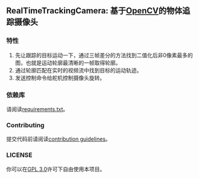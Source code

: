 ## RealTimeTrackingCamera: 基于[OpenCV](https://github.com/opencv/opencv)的物体追踪摄像头

### 特性

1. 先让跟踪的目标运动一下，通过三帧差分的方法找到二值化后非0像素最多的图，也就是运动轮廓最清晰的一帧取得轮廓。
2. 通过轮廓匹配在实时的视频流中找到目标的运动轨迹。
3. 发送控制命令给舵机控制摄像头旋转。

### 依赖库

请阅读[requirements.txt](requirements.txt)。

### Contributing

提交代码前请阅读[contribution guidelines](https://github.com/opencv/opencv/wiki/How_to_contribute)。

### LICENSE

你可以在[GPL 3.0](LICENSE)许可下自由使用本项目。
